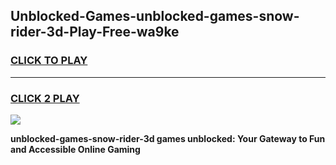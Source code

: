 
## Unblocked-Games-unblocked-games-snow-rider-3d-Play-Free-wa9ke
<h3>
<a href="https://premium76.site?title=unblocked-games-snow-rider-3d&ref=15A">CLICK TO PLAY</a></h3>
<hr>

<h3>
<a href="https://premium76.site?title=unblocked-games-snow-rider-3d&ref=15A">CLICK 2 PLAY</a>
  
</h3>

<a href="https://premium76.site?title=unblocked-games-snow-rider-3d&ref=15A"><img src="https://clearcache.store/games.png"></a>


**unblocked-games-snow-rider-3d games unblocked: Your Gateway to Fun and Accessible Online Gaming**

